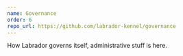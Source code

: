 ```yaml
---
name: Governance
order: 6
repo_url: https://github.com/labrador-kennel/governance
---
```

How Labrador governs itself, administrative stuff is here.

